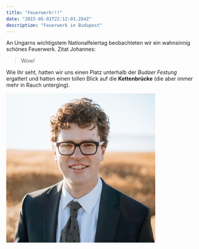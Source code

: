 ```yaml
---
title: "Feuerwerk!!!"
date: "2015-05-01T22:12:03.284Z"
description: "Feuerwerk in Budapest"
---
```


An Ungarns wichtigstem Nationalfeiertag beobachteten wir ein wahnsinnig schönes Feuerwerk. Zitat Johannes:
> Wow!

Wie ihr seht, hatten wir uns einen Platz unterhalb der *Budaer Festung* ergattert und hatten einen tollen Blick auf die **Kettenbrücke** (die aber immer mehr in Rauch unterging).

![Feuerwerk in Budapest](./../../assets/profile-pic.jpg)